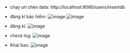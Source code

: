 - chạy url chèn data: http://localhost:8080/users/insertdb
- đăng kí bảo hiểm:
![image](https://github.com/vantuan2905/BHYT/assets/99082087/6c949dcb-34a7-4ed9-b199-fc313a939baa)
![image](https://github.com/vantuan2905/BHYT/assets/99082087/072549b2-d45e-4d82-ab4c-71706c286954)

- đăng kí:
  ![image](https://github.com/vantuan2905/BHYT/assets/99082087/cf68c6b4-d8ff-4cf4-aa78-ab7766c0c3b4)

- check log:
  ![image](https://github.com/vantuan2905/BHYT/assets/99082087/f486f146-7b03-4dce-8253-3d8144ab0cf7)
- Khai bao:
  ![image](https://github.com/vantuan2905/BHYT/assets/99082087/6e155c63-7099-411a-b4f0-3147d86e9f4d)

